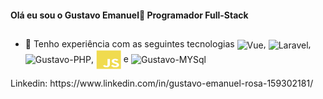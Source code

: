 #### Olá eu sou o Gustavo Emanuel👋 Programador Full-Stack
##
  
  - 🔭 Tenho experiência com as seguintes tecnologias
<img align="center" alt="Vue" height="30" width="40" src="https://cdn.jsdelivr.net/gh/devicons/devicon/icons/vuejs/vuejs-original.svg" />,
<img align="center" alt="Laravel" height="30" width="40" src="https://cdn.jsdelivr.net/gh/devicons/devicon/icons/laravel/laravel-plain.svg" />,
<img align="center" alt="Gustavo-PHP" height="30" width="40" src="https://cdn.jsdelivr.net/gh/devicons/devicon/icons/php/php-original.svg">, <img align="center" alt="Gustavo-JS" height="30" width="40" src="https://raw.githubusercontent.com/devicons/devicon/master/icons/javascript/javascript-plain.svg"> e <img align="center" alt="Gustavo-MYSql" height="30" width="40" src="https://cdn.jsdelivr.net/gh/devicons/devicon/icons/mysql/mysql-original.svg">


<p> Linkedin: https://www.linkedin.com/in/gustavo-emanuel-rosa-159302181/ </p> 
  

  


